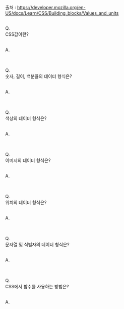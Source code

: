 출처 : https://developer.mozilla.org/en-US/docs/Learn/CSS/Building_blocks/Values_and_units<br/><br/>

Q.<br/>
CSS값이란?
<br/><br/>

A.<br/>
<br/><br/>

Q.<br/>
숫자, 길이, 백분율의 데이터 형식은?
<br/><br/>

A.<br/>
<br/><br/>

Q.<br/>
색상의 데이터 형식은?
<br/><br/>

A.<br/>
<br/><br/>

Q.<br/>
이미지의 데이터 형식은?
<br/><br/>

A.<br/>
<br/><br/>

Q.<br/>
위치의 데이터 형식은?
<br/><br/>

A.<br/>
<br/><br/>

Q.<br/>
문자열 및 식별자의 데이터 형식은?
<br/><br/>

A.<br/>
<br/><br/>

Q.<br/>
CSS에서 함수를 사용하는 방법은?
<br/><br/>

A.<br/>
<br/><br/>